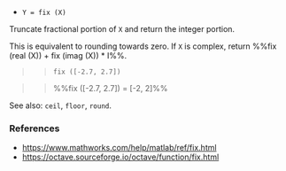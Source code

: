 * `Y = fix (X)`

Truncate fractional portion of `X` and return the integer portion.

This is equivalent to rounding towards zero.  If `X` is complex,
return %%fix (real (X)) + fix (imag (X)) * I%%.

>> `fix ([-2.7, 2.7])`

>> %%fix ([-2.7, 2.7]) = [-2, 2]%%

See also: `ceil`, `floor`, `round`.

### References

* https://www.mathworks.com/help/matlab/ref/fix.html
* https://octave.sourceforge.io/octave/function/fix.html
